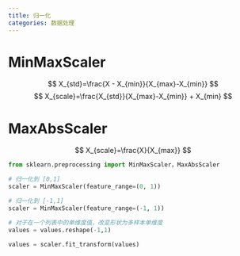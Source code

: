 ```yaml
---
title: 归一化
categories: 数据处理
---
```



# MinMaxScaler
$$
X_{std}=\frac{X - X_{min}}{X_{max}-X_{min}}
$$
$$
X_{scale}=\frac{X_{std}}{X_{max}-X_{min}} + X_{min}
$$
# MaxAbsScaler
$$
X_{scale}=\frac{X}{X_{max}}
$$

```python
from sklearn.preprocessing import MinMaxScaler，MaxAbsScaler

# 归一化到 [0,1]
scaler = MinMaxScaler(feature_range=(0, 1))

# 归一化到 [-1,1]
scaler = MinMaxScaler(feature_range=(-1, 1))

# 对于在一个列表中的单维度值，改变形状为多样本单维度
values = values.reshape(-1,1)

values = scaler.fit_transform(values)

```
